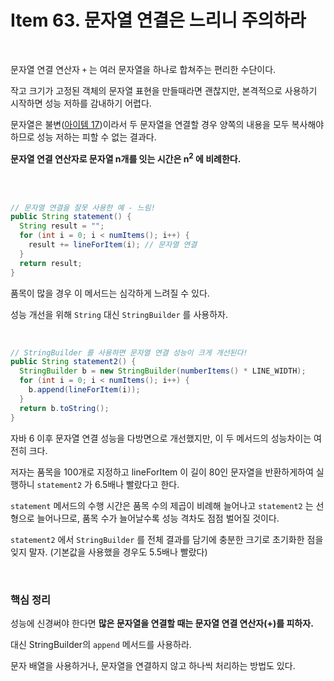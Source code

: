 # Item 63. 문자열 연결은 느리니 주의하라

<br>

문자열 연결 연산자 `+` 는 여러 문자열을 하나로 합쳐주는 편리한 수단이다.

작고 크기가 고정된 객체의 문자열 표현을 만들때라면 괜찮지만, 본격적으로 사용하기 시작하면 성능 저하를 감내하기 어렵다.

문자열은 불변([아이템 17](Item17.md))이라서 두 문자열을 연결할 경우 양쪽의 내용을 모두 복사해야하므로 성능 저하는 피할 수 없는 결과다.

**문자열 연결 연산자로 문자열 n개를 잇는 시간은 n<sup>2</sup> 에 비례한다.**

<br>

<br>

```java
// 문자열 연결을 잘못 사용한 예 - 느림!
public String statement() {
  String result = "";
  for (int i = 0; i < numItems(); i++) {
    result += lineForItem(i); // 문자열 연결
  }
  return result;
}
```

품목이 많을 경우 이 메서드는 심각하게 느려질 수 있다. 

성능 개선을 위해 `String` 대신 `StringBuilder` 를 사용하자.

<br>

```java
// StringBuilder 를 사용하면 문자열 연결 성능이 크게 개선된다!
public String statement2() {
  StringBuilder b = new StringBuilder(numberItems() * LINE_WIDTH);
  for (int i = 0; i < numItems(); i++) {
    b.append(lineForItem(i));
  }
  return b.toString();
}
```

자바 6 이후 문자열 연결 성능을 다방면으로 개선했지만, 이 두 메서드의 성능차이는 여전히 크다.

저자는 품목을 100개로 지정하고 lineForItem 이 길이 80인 문자열을 반환하게하여 실행하니 `statement2` 가 6.5배나 빨랐다고 한다.

`statement` 메서드의 수행 시간은 품목 수의 제곱이 비례해 늘어나고 `statement2` 는 선형으로 늘어나므로, 품목 수가 늘어날수록 성능 격차도 점점 벌어질 것이다.

`statement2` 에서 `StringBuilder` 를 전체 결과를 담기에 충분한 크기로 초기화한 점을 잊지 말자. (기본값을 사용했을 경우도 5.5배나 빨랐다)

<br>

### 핵심 정리

성능에 신경써야 한다면 **많은 문자열을 연결할 때는 문자열 연결 연산자(+)를 피하자.**

대신 StringBuilder의 `append` 메서드를 사용하라. 

문자 배열을 사용하거나, 문자열을 연결하지 않고 하나씩 처리하는 방법도 있다.

